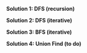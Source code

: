 **Solution 1: DFS (recursion)**    

**Solution 2: DFS (iterative)**

**Solution 3: BFS (iterative)**   

**Solution 4: Union Find (to do)**  
